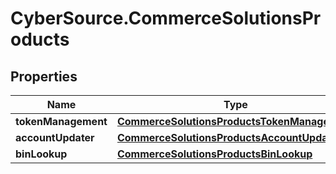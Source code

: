 # CyberSource.CommerceSolutionsProducts

## Properties
Name | Type | Description | Notes
------------ | ------------- | ------------- | -------------
**tokenManagement** | [**CommerceSolutionsProductsTokenManagement**](CommerceSolutionsProductsTokenManagement.md) |  | [optional] 
**accountUpdater** | [**CommerceSolutionsProductsAccountUpdater**](CommerceSolutionsProductsAccountUpdater.md) |  | [optional] 
**binLookup** | [**CommerceSolutionsProductsBinLookup**](CommerceSolutionsProductsBinLookup.md) |  | [optional] 


